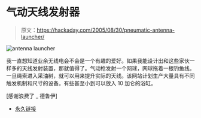 # 气动天线发射器

> 原文：<https://hackaday.com/2005/08/30/pneumatic-antenna-launcher/>

![antenna launcher](img/ec55706779429a96021a7653a722796d.png)

我一直想知道业余无线电会不会是一个有趣的爱好。如果我能设计出和这些家伙一样多的天线发射装置，那就值得了。气动枪发射一个网球，网球拖着一根钓鱼线。一旦绳索进入采油树，就可以用来提升实际的天线。该网站计划生产大量具有不同触发机制和尺寸的设备。有些甚至小到可以放入 10 加仑的浴缸。

[感谢浪费了 _ 德鲁伊]

*   [永久链接](http://www.qsl.net/wb6zqz/antlaunching.html)